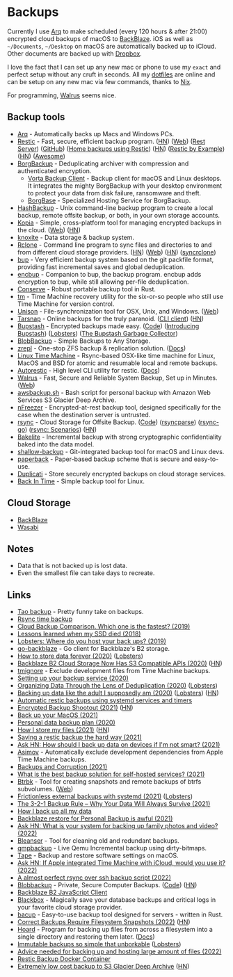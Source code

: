 # Backups

Currently I use [Arq](https://www.arqbackup.com) to make scheduled (every 120 hours & after 21:00) encrypted cloud backups of macOS to [BackBlaze](https://www.backblaze.com/). iOS as well as `~/Documents`, `~/Desktop` on macOS are automatically backed up to iCloud. Other documents are backed up with [Dropbox](../tools/dropbox.md).

I love the fact that I can set up any new mac or phone to use my `exact` and perfect setup without any cruft in seconds. All my [dotfiles](https://github.com/nikitavoloboev/dotfiles) are online and can be setup on any new mac via few commands, thanks to [Nix](../package-managers/nix/nix.md).

For programming, [Walrus](https://github.com/Clivern/Walrus) seems nice.

## Backup tools

- [Arq](https://www.arqbackup.com/) - Automatically backs up Macs and Windows PCs.
- [Restic](https://github.com/restic/restic) - Fast, secure, efficient backup program. ([HN](https://news.ycombinator.com/item?id=21410833)) ([Web](https://restic.net/)) ([Rest Server](https://github.com/restic/rest-server)) ([GitHub](https://github.com/restic)) ([Home backups using Restic](https://w.hutson.gy/projects/home-backups-using-restic)) ([HN](https://news.ycombinator.com/item?id=29209455)) ([Restic by Example](https://github.com/rubiojr/rapi)) ([HN](https://news.ycombinator.com/item?id=30822631)) ([Awesome](https://github.com/rubiojr/awesome-restic))
- [BorgBackup](https://github.com/borgbackup/borg) - Deduplicating archiver with compression and authenticated encryption.
  - [Vorta Backup Client](https://github.com/borgbase/vorta) - Backup client for macOS and Linux desktops. It integrates the mighty BorgBackup with your desktop environment to protect your data from disk failure, ransomware and theft.
  - [BorgBase](https://www.borgbase.com/) - Specialized Hosting Service for BorgBackup.
- [HashBackup](http://www.hashbackup.com/) - Unix command-line backup program to create a local backup, remote offsite backup, or both, in your own storage accounts.
- [Kopia](https://github.com/kopia/kopia) - Simple, cross-platform tool for managing encrypted backups in the cloud. ([Web](https://kopia.io/)) ([HN](https://news.ycombinator.com/item?id=27471945))
- [knoxite](https://github.com/knoxite/knoxite) - Data storage & backup system.
- [Rclone](https://github.com/rclone/rclone) - Command line program to sync files and directories to and from different cloud storage providers. ([HN](https://news.ycombinator.com/item?id=22791036)) ([Web](https://rclone.org/)) ([HN](https://news.ycombinator.com/item?id=29435760)) ([syncrclone](https://github.com/Jwink3101/syncrclone))
- [bup](https://github.com/bup/bup) - Very efficient backup system based on the git packfile format, providing fast incremental saves and global deduplication.
- [encbup](https://github.com/skorokithakis/encbup) - Companion to bup, the backup program. encbup adds encryption to bup, while still allowing per-file deduplication.
- [Conserve](https://github.com/sourcefrog/conserve) - Robust portable backup tool in Rust.
- [tm](https://github.com/erica/tm) - Time Machine recovery utility for the six-or-so people who still use Time Machine for version control.
- [Unison](https://github.com/bcpierce00/unison) - File-synchronization tool for OSX, Unix, and Windows. ([Web](https://www.cis.upenn.edu/~bcpierce/unison/))
- [Tarsnap](https://www.tarsnap.com/) - Online backups for the truly paranoid. ([CLI client](https://github.com/Tarsnap/tarsnap)) ([HN](https://news.ycombinator.com/item?id=24535046))
- [Bupstash](https://bupstash.io/) - Encrypted backups made easy. ([Code](https://github.com/andrewchambers/bupstash)) ([Introducing Bupstash](https://acha.ninja/blog/introducing_bupstash/)) ([Lobsters](https://lobste.rs/s/k5opww/introducing_bupstash)) ([The Bupstash Garbage Collector](https://acha.ninja/blog/the_bupstash_garbage_collector/))
- [BlobBackup](https://blobbackup.com/) - Simple Backups to Any Storage.
- [zrepl](https://github.com/zrepl/zrepl) - One-stop ZFS backup & replication solution. ([Docs](https://zrepl.github.io/))
- [Linux Time Machine](https://github.com/cytopia/linux-timemachine) - Rsync-based OSX-like time machine for Linux, MacOS and BSD for atomic and resumable local and remote backups.
- [Autorestic](https://github.com/cupcakearmy/autorestic) - High level CLI utility for restic. ([Docs](https://autorestic.vercel.app/))
- [Walrus](https://github.com/Clivern/Walrus) - Fast, Secure and Reliable System Backup, Set up in Minutes. ([Web](https://clivern.github.io/Walrus/))
- [awsbackup.sh](https://github.com/keisentraut/awsbackup) - Bash script for personal backup with Amazon Web Services S3 Glacier Deep Archive.
- [nFreezer](https://github.com/josephernest/nfreezer) - Encrypted-at-rest backup tool, designed specifically for the case when the destination server is untrusted.
- [rsync](https://www.rsync.net/index.html) - Cloud Storage for Offsite Backup. ([Code](https://github.com/WayneD/rsync)) ([rsyncparse](https://github.com/stapelberg/rsyncparse)) ([rsync-go](https://github.com/gokrazy/rsync)) ([rsync: Scenarios](https://michael.stapelberg.ch/posts/2022-06-18-rsync-article-1-scenarios/)) ([HN](https://news.ycombinator.com/item?id=31958536))
- [Bakelite](https://github.com/richfelker/bakelite) - Incremental backup with strong cryptographic confidentiality baked into the data model.
- [shallow-backup](https://github.com/alichtman/shallow-backup) - Git-integrated backup tool for macOS and Linux devs.
- [paperback](https://github.com/cyphar/paperback) - Paper-based backup scheme that is secure and easy-to-use.
- [Duplicati](https://github.com/duplicati/duplicati) - Store securely encrypted backups on cloud storage services.
- [Back In Time](https://github.com/bit-team/backintime) - Simple backup tool for Linux.

## Cloud Storage

- [BackBlaze](https://www.backblaze.com/)
- [Wasabi](https://wasabi.com/)

## Notes

- Data that is not backed up is lost data.
- Even the smallest file can take days to recreate.

## Links

- [Tao backup](http://taobackup.com/) - Pretty funny take on backups.
- [Rsync time backup](https://github.com/laurent22/rsync-time-backup)
- [Cloud Backup Comparison. Which one is the fastest? (2019)](https://www.arqbackup.com/cloud-backup-comparison.html)
- [Lessons learned when my SSD died (2018)](https://bsago.me/blog/lessons-learned-when-my-ssd-died)
- [Lobsters: Where do you host your back ups? (2019)](https://lobste.rs/s/c8long/where_do_you_host_your_back_ups)
- [go-backblaze](https://github.com/kothar/go-backblaze) - Go client for Backblaze's B2 storage.
- [How to store data forever (2020)](https://drewdevault.com/2020/04/22/How-to-store-data-forever.html) ([Lobsters](https://lobste.rs/s/il9z0e/how_store_data_forever))
- [Backblaze B2 Cloud Storage Now Has S3 Compatible APIs (2020)](https://www.backblaze.com/blog/backblaze-b2-s3-compatible-api/) ([HN](https://news.ycombinator.com/item?id=23069114))
- [tmignore](https://github.com/samuelmeuli/tmignore) - Exclude development files from Time Machine backups.
- [Setting up your backup service (2020)](https://www.williamjbowman.com/blog/2020/06/30/setting-up-your-backup-service/)
- [Organizing Data Through the Lens of Deduplication (2020)](https://www.anishathalye.com/2020/08/03/periscope/) ([Lobsters](https://lobste.rs/s/udqu02/organizing_data_through_lens))
- [Backing up data like the adult I supposedly am (2020)](https://magnusson.io/post/backups/) ([Lobsters](https://lobste.rs/s/bmqi6l/backing_up_data_like_adult_i_supposedly_am)) ([HN](https://news.ycombinator.com/item?id=24526706))
- [Automatic restic backups using systemd services and timers](https://github.com/erikw/restic-systemd-automatic-backup)
- [Encrypted Backup Shootout (2021)](https://acha.ninja/blog/encrypted_backup_shootout/) ([HN](https://news.ycombinator.com/item?id=25618346))
- [Back up your MacOS (2021)](https://dzx.cz/2021/05/23/back_up_your_macos/)
- [Personal data backup plan (2020)](https://jacobbednarz.com/personal-data-backup-plan)
- [How I store my files (2021)](https://www.unixsheikh.com/articles/how-i-store-my-files-and-why-you-should-not-rely-on-fancy-tools-for-backup.html) ([HN](https://news.ycombinator.com/item?id=28003119))
- [Saving a restic backup the hard way (2021)](http://blog.pkh.me/p/30-saving-a-restic-backup-the-hard-way.html)
- [Ask HN: How should I back up data on devices if I'm not smart? (2021)](https://news.ycombinator.com/item?id=28758415)
- [Asimov](https://github.com/stevegrunwell/asimov) - Automatically exclude development dependencies from Apple Time Machine backups.
- [Backups and Corruption (2021)](https://www.collicutt.co.uk/notebook/backups.html)
- [What is the best backup solution for self-hosted services? (2021)](https://www.reddit.com/r/selfhosted/comments/qq1zpv/what_is_the_best_backup_solution_for_selfhosted/)
- [Btrbk](httpvs://github.com/digint/btrbk) - Tool for creating snapshots and remote backups of btrfs subvolumes. ([Web](https://digint.ch/btrbk/))
- [Frictionless external backups with systemd (2021)](https://jmtd.net/log/systemd_ext_backups/) ([Lobsters](https://lobste.rs/s/wjxxin/frictionless_external_backups_with))
- [The 3-2-1 Backup Rule – Why Your Data Will Always Survive (2021)](https://www.vmwareblog.org/3-2-1-backup-rule-data-will-always-survive/)
- [How I back up all my data](https://github.com/geerlingguy/my-backup-plan)
- [Backblaze restore for Personal Backup is awful (2021)](https://news.ycombinator.com/item?id=29533753)
- [Ask HN: What is your system for backing up family photos and video? (2022)](https://news.ycombinator.com/item?id=29978099)
- [Bleanser](https://github.com/karlicoss/bleanser) - Tool for cleaning old and redundant backups.
- [qmpbackup](https://github.com/abbbi/qmpbackup) - Live Qemu Incremental backup using dirty-bitmaps.
- [Tape](https://github.com/vitorgalvao/tape) - Backup and restore software settings on macOS.
- [Ask HN: If Apple integrated Time Machine with iCloud, would you use it? (2022)](https://news.ycombinator.com/item?id=30223422)
- [A almost perfect rsync over ssh backup script (2022)](https://blog.zazu.berlin/software/a-almost-perfect-rsync-over-ssh-backup-script.html)
- [Blobbackup](https://blobbackup.com/) - Private, Secure Computer Backups. ([Code](https://github.com/blobbackup/blobbackup)) ([HN](https://news.ycombinator.com/item?id=30577625))
- [Backblaze B2 JavaScript Client](https://github.com/benaubin/b2-js)
- [Blackbox](https://github.com/lemonsaurus/blackbox) - Magically save your database backups and critical logs in your favorite cloud storage provider.
- [bacup](https://github.com/galeone/bacup) - Easy-to-use backup tool designed for servers - written in Rust.
- [Correct Backups Require Filesystem Snapshots (2022)](https://cyounkins.medium.com/correct-backups-require-filesystem-snapshots-23062e2e7a15) ([HN](https://news.ycombinator.com/item?id=31401151))
- [Hoard](https://github.com/Shadow53/hoard) - Program for backing up files from across a filesystem into a single directory and restoring them later. ([Docs](https://hoard.rs/))
- [Immutable backups so simple that unborkable](https://github.com/nathants/backup) ([Lobsters](https://lobste.rs/s/qfva1e/immutable_backups_so_simple_unborkable))
- [Advice needed for backing up and hosting large amount of files (2022)](https://news.ycombinator.com/item?id=31996612)
- [Restic Backup Docker Container](https://github.com/lobaro/restic-backup-docker)
- [Extremely low cost backup to S3 Glacier Deep Archive](https://github.com/mrichtarsky/glacier_deep_archive_backup) ([HN](https://news.ycombinator.com/item?id=32864052))

